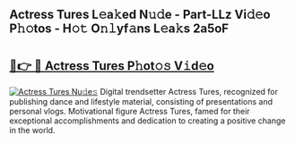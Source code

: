 ## Actress Tures L𝚎a𝚔ed N𝚞𝚍e - Part-LLz Vi𝚍𝚎o P𝚑𝚘tos - H𝚘𝚝 O𝚗𝚕yf𝚊ns L𝚎a𝚔s 2a5oF

# <h2><a href="http://kf61ifr.oniu.top/?m=Actress+Tures">🔗👉 🔴 Actress Tures P𝚑ot𝚘𝚜 V𝚒d𝚎o</a></h2>

[![Actress Tures Nu𝚍e𝚜](https://i.imgur.com/0qMVB7G.gif)](http://kf61ifr.oniu.top/?m=Actress+Tures)
Digital trendsetter Actress Tures, recognized for publishing dance and lifestyle material, consisting of presentations and personal vlogs. Motivational figure Actress Tures, famed for their exceptional accomplishments and dedication to creating a positive change in the world.  
